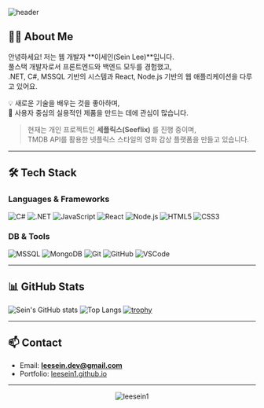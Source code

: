 <!-- 헤더 이미지 -->
![header](https://capsule-render.vercel.app/api?type=wave&color=auto&height=200&section=header&text=Hi%20there%20👋%20I'm%20Sein&fontSize=40&fontAlignY=35)

<!-- 간단한 소개 -->
## 👨‍💻 About Me

안녕하세요! 저는 웹 개발자 **이세인(Sein Lee)**입니다.  
풀스택 개발자로서 프론트엔드와 백엔드 모두를 경험했고,  
.NET, C#, MSSQL 기반의 시스템과 React, Node.js 기반의 웹 애플리케이션을 다루고 있어요.

💡 새로운 기술을 배우는 것을 좋아하며,  
🚀 사용자 중심의 실용적인 제품을 만드는 데에 관심이 많습니다.

> 현재는 개인 프로젝트인 **세플릭스(Seeflix)** 를 진행 중이며,  
> TMDB API를 활용한 넷플릭스 스타일의 영화 감상 플랫폼을 만들고 있습니다.

---

## 🛠️ Tech Stack

### Languages & Frameworks
![C#](https://img.shields.io/badge/C%23-239120?style=flat&logo=c-sharp&logoColor=white)
![.NET](https://img.shields.io/badge/.NET-512BD4?style=flat&logo=dotnet&logoColor=white)
![JavaScript](https://img.shields.io/badge/JavaScript-F7DF1E?style=flat&logo=javascript&logoColor=black)
![React](https://img.shields.io/badge/React-61DAFB?style=flat&logo=react&logoColor=black)
![Node.js](https://img.shields.io/badge/Node.js-339933?style=flat&logo=node.js&logoColor=white)
![HTML5](https://img.shields.io/badge/HTML5-E34F26?style=flat&logo=html5&logoColor=white)
![CSS3](https://img.shields.io/badge/CSS3-1572B6?style=flat&logo=css3&logoColor=white)

### DB & Tools
![MSSQL](https://img.shields.io/badge/MSSQL-CC2927?style=flat&logo=microsoftsqlserver&logoColor=white)
![MongoDB](https://img.shields.io/badge/MongoDB-47A248?style=flat&logo=mongodb&logoColor=white)
![Git](https://img.shields.io/badge/Git-F05032?style=flat&logo=git&logoColor=white)
![GitHub](https://img.shields.io/badge/GitHub-181717?style=flat&logo=github&logoColor=white)
![VSCode](https://img.shields.io/badge/VSCode-007ACC?style=flat&logo=visualstudiocode&logoColor=white)

---

## 📊 GitHub Stats

![Sein's GitHub stats](https://github-readme-stats.vercel.app/api?username=leesein1&show_icons=true&theme=default)
![Top Langs](https://github-readme-stats.vercel.app/api/top-langs/?username=leesein1&layout=compact)
[![trophy](https://github-profile-trophy.vercel.app/?username=leesein1&theme=flat)](https://github.com/ryo-ma/github-profile-trophy)

---

## 📫 Contact

- Email: **leesein.dev@gmail.com**
- Portfolio: [leesein1.github.io](https://leesein1.github.io)

---

<p align="center">
  <img src="https://komarev.com/ghpvc/?username=leesein1&label=Profile%20views&color=0e75b6&style=flat" alt="leesein1" />
</p>
